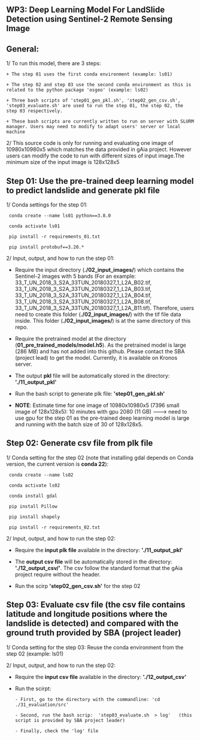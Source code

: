 ## WP3: Deep Learning Model For LandSlide Detection using Sentinel-2 Remote Sensing Image

## General:

1/ To run this model, there are 3 steps:

    + The step 01 uses the first conda environment (example: ls01)
    
    + The step 02 and step 03 use the second conda environment as this is related to the python package 'osgeo' (example: ls02)
    
    + Three bash scripts of 'step01_gen_pkl.sh', 'step02_gen_csv.sh', 'step03_evaluate.sh' are used to run the step 01, the step 02, the step 03 respectively.
    
    + These bash scripts are currently written to run on server with SLURM manager. Users may need to modify to adapt users' server or local machine


2/ This source code is only for running and evaluating one image of 10980x10980x5 which matches the data provided in gAia project. However users can modify the code to run with different sizes of input image.The minimum size of the input image is 128x128x5


## Step 01: Use the pre-trained deep learning model to predict landslide and generate pkl file
  1/ Conda settings for the step 01:
  
     conda create --name ls01 python==3.8.0
     
     conda activate ls01
     
     pip install -r requirements_01.txt
     
     pip install protobuf==3.20.*

 2/ Input, output, and how to run the step 01:
 
  + Require the input directory (**./02_input_images/**) which contains the Sentinel-2 images with 5 bands (For an example: 33_T_UN_2018_3_S2A_33TUN_20180327_1_L2A_B02.tif, 33_T_UN_2018_3_S2A_33TUN_20180327_1_L2A_B03.tif, 33_T_UN_2018_3_S2A_33TUN_20180327_1_L2A_B04.tif, 33_T_UN_2018_3_S2A_33TUN_20180327_1_L2A_B08.tif, 33_T_UN_2018_3_S2A_33TUN_20180327_1_L2A_B11.tif). Therefore, users need to create this folder (**./02_input_images/**) with the tif file data inside. This folder (**./02_input_images/**) is at the same directory of this repo.
  
  + Require the pretrained model at the directory (**01_pre_trained_models/model.h5**).  As the pretrained model is large (286 MB) and has not added into this github. Please contact the SBA (project lead) to get the model. Currently, it is available on Kronos server. 

  + The output **pkl** file will be automatically stored in the directory:  **'./11_output_pkl'**

  + Run the bash script to generate plk file:  **'step01_gen_pkl.sh'**

  + **NOTE**:  Estimate time for one image of 10980x10980x5 (7396 small image of 128x128x5): 10 minutes with gpu 2080 (11 GB) ---> need to use gpu for the step 01 as the pre-trained deep learning model is large and running with the batch size of 30 of 128x128x5.

## Step 02: Generate csv file from plk file
  1/ Conda setting for the step 02 (note that installing gdal depends on Conda version, the current version is **conda 22**):
  
     conda create --name ls02
     
     conda activate ls02
     
     conda install gdal
     
     pip install Pillow
     
     pip install shapely
     
     pip install -r requirements_02.txt

 2/ Input, output, and how to run the step 02:

  + Require the **input plk file** available in the directory: **'./11_output_pkl'**

  + The **output csv file** will be automatically stored in the directory: **'./12_output_csv/'**.  The csv follow the standard format that the gAia project require without the header.

  + Run the scirp **'step02_gen_csv.sh'** for the step 02

## Step 03: Evaluate csv file (the csv file contains latitude and longitude positions where the landslide is detected) and compared with the ground truth provided by SBA (project leader)
  1/ Conda setting for the step 03:  Reuse the conda environment from the step 02 (example: ls01)

  2/ Input, output, and how to run the step 02:

  + Require the **input csv file** available in the directory: **'./12_output_csv'**

  + Run the scirpt:
    
        - First, go to the directory with the commandline: 'cd ./31_evaluation/src'

        - Second, run the bash scrip:  'step03_evaluate.sh  > log'   (this script is provided by SBA project leader)
    
        - Finally, check the 'log' file


